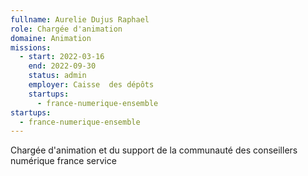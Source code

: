 ```yaml
---
fullname: Aurelie Dujus Raphael
role: Chargée d'animation
domaine: Animation
missions:
  - start: 2022-03-16
    end: 2022-09-30
    status: admin
    employer: Caisse  des dépôts
    startups:
      - france-numerique-ensemble
startups:
  - france-numerique-ensemble
---
```


Chargée d'animation et du support de la communauté des conseillers numérique france service

